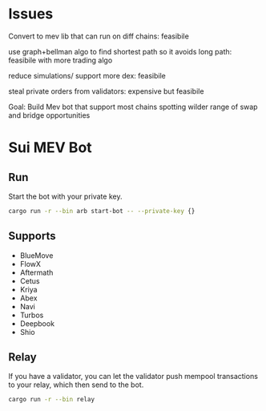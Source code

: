 # Issues 

Convert to mev lib that can run on diff chains: feasibile

use graph+bellman algo to find shortest path so it avoids long path: feasibile with more trading algo

reduce simulations/ support more dex: feasibile

steal private orders from validators: expensive but feasibile

Goal: Build Mev bot that support most chains spotting wilder range of swap and bridge opportunities

# Sui MEV Bot


## Run 
Start the bot with your private key.

```bash
cargo run -r --bin arb start-bot -- --private-key {}
```

## Supports

- BlueMove
- FlowX
- Aftermath
- Cetus 
- Kriya
- Abex
- Navi
- Turbos
- Deepbook
- Shio

## Relay
If you have a validator, you can let the validator push mempool transactions to your relay, which then send to the bot.

```bash
cargo run -r --bin relay
```
